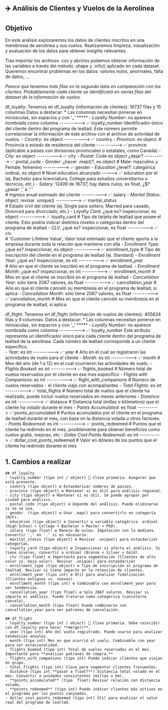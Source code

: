 ## ✈️ Análisis de Clientes y Vuelos de la Aerolínea  

## Objetivo  
En este análisis exploraremos los datos de clientes inscritos en una membresía de aerolínea y sus vuelos.  Realizaremos limpieza, visualización y evaluación de los datos para obtener insights relevantes.  

Tras importar los archivos .csv y abrirlos podemos obtener información de las variables a través del método .shape y .info() aplicado en cada dataset.
Queremos encontrar problemas en los datos: valores nulos, anormales, falta de datos, ...

*Parece que tenemos más filas en la segunda data en comparación con los clientes. Probablemente cada cliente se identificará en varias filas del dataset de la información de vuelos.*

df_loyalty: Tenemos en df_loyalty (información de clientes): 16737 filas y 15 columnas
            Datos a destacar: 
            *  Las columnas necesitan ponerse en minúsculas, sin espacios y con '_'
         *****  - *Loyalty Number*: no aparece nombrada como columna ----------> ✅ loyalty_number 
                     Identificador único del cliente dentro del programa de lealtad.
                    Este número permite correlacionar la información de este archivo con el archivo de actividad de vuelos.
                - *Country*: es object ----------> ✅ country
                - *Province*: es object:         # Provincia o estado de residencia del cliente ----------> ✅ province
                                            (aplicable a países con divisiones provinciales
                                            o estatales, como Canadá)
                - *City*: es object ----------> ✅ city
                - *Postal*: Code es object ¿dejar? ----------> ✅ postal_code
                - *Gender*: ¿hacer .map()?, es object        # Male: masculino y Female: femenino ----------> ✅ gender
                - *Education* ¿level?: categórica ordinal, es object       # Nivel educativo alcanzado -----> ✅ education                                               por el                                                              (ej. Bachelor para licenciatura, 
                                                                            College para estudios universitarios o técnicos, etc.)
                - *Salary*: 12499 de 16737, hay datos nulos, es float, ¿$? ¿pasar ',' a '.''         
                                                    # Ingreso anual estimado del cliente ----------> ✅ salary
                - *Marital Status*: object, revisar .unique()   ----------> ✅ marital_status  
                                                    # Estado civil del cliente (ej. Single para soltero, 
                                                    Married para casado, Divorced para divorciado, etc.)
                - *Loyalty Card*: ¿qué es? inspeccionar, es object  ----------> ✅ loyalty_card
                                                    # Tipo de tarjeta de lealtad que posee el cliente. 
                                                    Esto podría indicar distintos niveles o categorías dentro del programa de lealtad
                - *CLV*: ¿qué es? inspeccionar, es float    ----------> ✅ clv   
                                                    # 'Customer Lifetime Value', Valor total estimado que el cliente aporta a
                                                    la empresa durante toda la relación que mantiene con ella
                - *Enrollment Type*: ¿qué es? inspeccionar, es object       ----------> ✅ enrollment_type
                                                    # Tipo de inscripción del cliente en el programa de lealtad (ej. Standard)
                - *Enrollment Year*: ¿qué es? inspeccionar, es int    ----------> ✅ enrollment_year      
                                                    #   Año en que el cliente se inscribió en el programa de lealtad.
                - *Enrollment Month*: ¿qué es? inspeccionar, es int   ----------> ✅ enrollment_month
                                                    #   Mes en que el cliente se inscribió en el programa de lealtad
                - *Cancellation Year*: sólo tiene 2067 valores, es float    ----------> ✅ cancellation_year
                                                    #   Año en que el cliente canceló su membresía en el programa de lealtad, si aplica
                - *Cancellation Month*: sólo tiene 2067 valores, es float   ----------> ✅ cancellation_month
                                                    #   Mes en que el cliente canceló su membresía en el programa de lealtad, si aplica.


df_flight:  Tenemos en df_flight (información de vuelos de clientes): 405624 filas y 9 columnas.
            Datos a destacar:
             *  Las columnas necesitan ponerse en minúsculas, sin espacios y con '_'
        *****   - *Loyalty Number*: no aparece nombrada como columna ----------> ✅ loyalty_number 
                        Este atributo representa un identificador único para cada cliente dentro del
                        programa de lealtad de la aerolínea. Cada número de lealtad corresponde a un cliente específico.                  
                - *Year*: es int     ----------> ✅ year     # Año en el cual se registraron las actividades de vuelo para el cliente
                - *Month*: es int    ----------> ✅ month    # Mes del año (de 1 a 12) en el cual ocurrieron las actividades de vuelo.
                - *Flights Booked*: es int   ----------> ✅ flights_booked         # Número total de vuelos reservados por el cliente
                                                                                     en ese mes específico
                - *Flights with Companions*: es int    ----------> ✅ flight_with_companions
                                                            # Número de vuelos reservados - el cliente viajó con acompañantes
                - *Total Flights*: es int           ----------> ✅ total_flights 
                            # Número total de vuelos que el cliente ha realizado, puede incluir vuelos reservados en meses anteriores
                - *Distance*: es int          ----------> ✅ distance
                                            # Distancia total (millas o kilómetros) que el cliente ha volado durante el mes
                - *Points Accumulated*: es float ----------> ✅ points_accumulated
                                                # Puntos acumulados por el cliente en el programa de lealtad durante el mes,
                                                    con base en la distancia volada u otros factores.
                - *Points Redeemed*: es int      ----------> ✅ points_redeemed
                                                # Puntos que el cliente ha redimido en el mes, posiblemente para obtener
                                                beneficios como vuelos gratis, mejoras, etc
                - *Dollar Cost Points Redeemed*: es int     ----------> ✅ dollar_cost_points_redeemed
                                                # Valor en dólares de los puntos que el cliente ha redimido durante el mes


## 1. Cambios a realizar
    ## df_loyalty
    - loyalty_number (tipo int / object) 🔗 Clave primaria. Asegurar que está presente.
    - country (tipo object) ⚙️ Estandarizar nombres de países.
    - province (tipo object) ⚙️ Mantener si es útil para análisis regional.
    - city (tipo object) ⚙️ Mantener si es útil. Se puede agrupar por ciudad para análisis.
    - postal_code (tipo object) ⚙️ Depende del análisis. Puede eliminarse si no se usa.
    - gender  (tipo object) ⚙️ Usar .map() para convertirlo en categoría (M/F).
    - education (tipo object) ⚙️ Convertir a variable categórica  ordinal (High School < College < Bachelor < Master < PhD).
    - salary (tipo float) ⚙️ Manejo de nulos: Imputación con la mediana. Convertir ',' en '.' si es necesario.
    - marital_status (tipo object) ⚙️ Revisar .unique() para estandarizar categorías.
    - loyalty_card (tipo object) ⚙️ Inspeccionar si afecta el análisis. Si tiene niveles, convertir a ordinal (Bronze < Silver < Gold).
    - clv (tipo float) ⚙️ Importante para segmentación (Clientes de alto valor vs. bajo valor). Revisar .unique() para estandarizar 
    - enrollment_type (tipo object) ⚙️ Tipo de inscripción al programa de lealtad. Revisar si tiene impacto en la retención de clientes.
    - enrollment_year (tipo int) ⚙️ Útil para analizar fidelización (Clientes antiguos vs. nuevos).
    - enrollment_month (tipo int) ⚙️ Combinable con enrollment_year para ver tendencias.
    - cancellation_year (tipo float) ⚙️ Solo 2067 valores. Revisar si impacta el análisis. Puede tratarse como categórica (canceló/no canceló).
    - cancellation_month (tipo float) Puede combinarse con cancellation_year para ver patrones de cancelación.

    ## df_flight
    - loyalty_number (tipo int / object) 🔗 Clave primaria. Debe coincidir con df_loyalty para hacer **merge()**.
    - year (tipo int) Año del vuelo registrado. Puede usarse para analizar tendencias anuales.
    - month (tipo int) Mes en que ocurrió el vuelo. Combinable con year para ver estacionalidad.
    - flights_booked (tipo int) Total de vuelos reservados en el mes.  Importante para **analizar patrones de compra.**
    - flights_with_companions (tipo int) Puede indicar clientes que viajan en grupo.
    - total_flights (tipo int) Clave para segmentar clientes frecuentes.
    - distance (tipo int **pasar a float?**) Distancia total volada en el mes. Convertir a unidades consistentes (millas o km).
    - **points_accumulated** (tipo  float) Revisar relación con distancia volada.
    - **points_redeemed** (tipo int) Puede indicar clientes más activos en el programa por los puntos canjeados.
    - dollar_cost_points_redeemed (tipo int) Útil para analizar el valor real del programa de lealtad.

